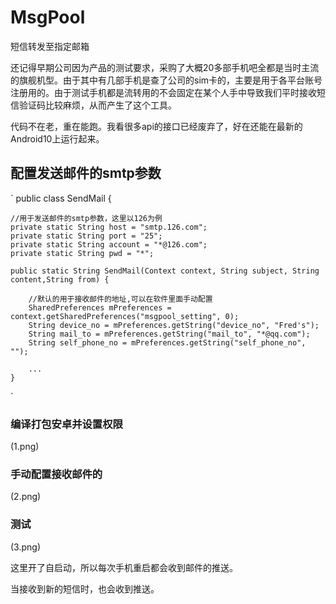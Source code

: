# MsgPool
短信转发至指定邮箱

还记得早期公司因为产品的测试要求，采购了大概20多部手机吧全都是当时主流的旗舰机型。由于其中有几部手机是查了公司的sim卡的，主要是用于各平台账号注册用的。由于测试手机都是流转用的不会固定在某个人手中导致我们平时接收短信验证码比较麻烦，从而产生了这个工具。

代码不在老，重在能跑。我看很多api的接口已经废弃了，好在还能在最新的Android10上运行起来。

## 配置发送邮件的smtp参数

`
public class SendMail {

    //用于发送邮件的smtp参数，这里以126为例
    private static String host = "smtp.126.com";
    private static String port = "25";
    private static String account = "*@126.com";
    private static String pwd = "*";

    public static String SendMail(Context context, String subject, String content,String from) {

        //默认的用于接收邮件的地址,可以在软件里面手动配置
        SharedPreferences mPreferences = context.getSharedPreferences("msgpool_setting", 0);
        String device_no = mPreferences.getString("device_no", "Fred's");
        String mail_to = mPreferences.getString("mail_to", "*@qq.com");
        String self_phone_no = mPreferences.getString("self_phone_no", "");

        ...
    }
`

### 编译打包安卓并设置权限

(1.png)

### 手动配置接收邮件的

(2.png)

### 测试

(3.png)

这里开了自启动，所以每次手机重启都会收到邮件的推送。

当接收到新的短信时，也会收到推送。


